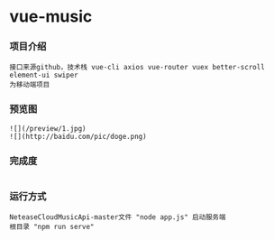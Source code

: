 # vue-music

### 项目介绍
```
接口来源github，技术栈 vue-cli axios vue-router vuex better-scroll element-ui swiper
为移动端项目
```
### 预览图
```
![](/preview/1.jpg)
![](http://baidu.com/pic/doge.png)
```

### 完成度
```

```

### 运行方式
```
NeteaseCloudMusicApi-master文件 "node app.js" 启动服务端
根目录 "npm run serve"
```

